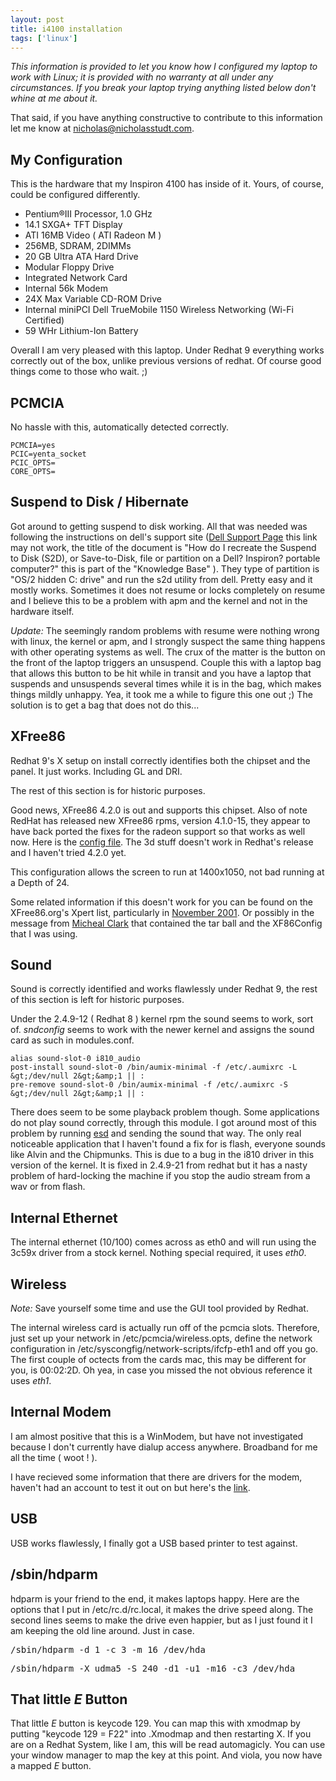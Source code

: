 ```yaml
---
layout: post
title: i4100 installation
tags: ['linux']
---
```


*This information is provided to let you know how I configured my laptop
to work with Linux; it is provided with no warranty at all under any
circumstances. If you break your laptop trying anything listed below
don't whine at me about it.*

That said, if you have anything constructive to contribute to this information let me know at <nicholas@nicholasstudt.com>.

## My Configuration

This is the hardware that my Inspiron 4100 has inside of it. Yours, of
course, could be configured differently. 

 * Pentium&reg;III Processor, 1.0 GHz
 * 14\.1 SXGA+ TFT Display
 * ATI 16MB Video ( ATI Radeon M )
 * 256MB, SDRAM, 2DIMMs
 * 20 GB Ultra ATA Hard Drive
 * Modular Floppy Drive
 * Integrated Network Card
 * Internal 56k Modem
 * 24X Max Variable CD-ROM Drive
 * Internal miniPCI Dell TrueMobile 1150 Wireless Networking (Wi-Fi Certified)
 * 59 WHr Lithium-Ion Battery

Overall I am very pleased with this laptop. Under Redhat 9 everything
works correctly out of the box, unlike previous versions of redhat. Of
course good things come to those who wait. ;)

## PCMCIA

No hassle with this, automatically detected correctly.

    PCMCIA=yes
    PCIC=yenta_socket
    PCIC_OPTS=
    CORE_OPTS=

## Suspend to Disk / Hibernate

Got around to getting suspend to disk working. All that was needed was
following the instructions on dell's support site ([Dell Support
Page](http://support.dell.com/us/en/kb/document.asp?DN=1021633) this
link may not work, the title of the document is "How do I recreate the
Suspend to Disk (S2D), or Save-to-Disk, file or partition on a Dell?
Inspiron? portable computer?"  this is part of the "Knowledge Base" ).
They type of partition is "OS/2 hidden C: drive" and run the s2d utility
from dell. Pretty easy and it mostly works.  Sometimes it does not
resume or locks completely on resume and I believe this to be a problem
with apm and the kernel and not in the hardware itself.

*Update:* The seemingly random problems with resume were nothing
wrong with linux, the kernel or apm, and I strongly suspect the same
thing happens with other operating systems as well. The crux of the
matter is the button on the front of the laptop triggers an unsuspend.
Couple this with a laptop bag that allows this button to be hit while
in transit and you have a laptop that suspends and unsuspends several
times while it is in the bag, which makes things mildly unhappy. Yea,
it took me a while to figure this one out ;) The solution is to get a
bag that does not do this...

## XFree86

Redhat 9's X setup on install correctly identifies both the chipset and
the panel. It just works. Including GL and DRI.

The rest of this section is for historic purposes.

Good news, XFree86 4.2.0 is out and supports this chipset. Also of note
RedHat has released new XFree86 rpms, version 4.1.0-15, they appear to
have back ported the fixes for the radeon support so that works as well
now. Here is the [config file](/media/2001/11/i4100-XF86Config-4). The
3d stuff doesn't work in Redhat's release and I haven't tried 4.2.0 yet.

This configuration allows the screen to run at 1400x1050, not bad
running at a Depth of 24.

Some related information if this doesn't work for you can be found on the XFree86.org's Xpert list, particularly in [November 2001](http://www.xfree86.org/pipermail/xpert/2001-November/thread.html). Or possibly in the message from [Micheal Clark](http://www.xfree86.org/pipermail/xpert/2001-November/012775.html) that contained the tar ball and the XF86Config that I was using.

## Sound

Sound is correctly identified and works flawlessly under Redhat 9, the
rest of this section is left for historic purposes.

Under the 2.4.9-12 ( Redhat 8 ) kernel rpm the sound seems to work, sort
of.  <i>sndconfig</i> seems to work with the newer kernel and assigns
the sound card as such in modules.conf.

    alias sound-slot-0 i810_audio
    post-install sound-slot-0 /bin/aumix-minimal -f /etc/.aumixrc -L &gt;/dev/null 2&gt;&amp;1 || :
    pre-remove sound-slot-0 /bin/aumix-minimal -f /etc/.aumixrc -S &gt;/dev/null 2&gt;&amp;1 || :

There does seem to be some playback problem though. Some applications do
not play sound correctly, through this module. I got around most of this
problem by running [esd](http://freshmeat.net/projects/esound/) and sending the
sound that way. The only real noticeable application that I haven't
found a fix for is flash, everyone sounds like Alvin and the Chipmunks.
This is due to a bug in the i810 driver in this version of the kernel.
It is fixed in 2.4.9-21 from redhat but it has a nasty problem of
hard-locking the machine if you stop the audio stream from a wav or from
flash. 

## Internal Ethernet
	
The internal ethernet (10/100) comes across as eth0 and will run using
the 3c59x driver from a stock kernel. Nothing special required, it uses
*eth0*.

## Wireless

*Note:* Save yourself some time and use the GUI tool provided by Redhat. 
	
The internal wireless card is actually run off of the pcmcia slots.
Therefore, just set up your network in /etc/pcmcia/wireless.opts, define
the network configuration in /etc/syscongfig/network-scripts/ifcfp-eth1
and off you go.  The first couple of octects from the cards mac, this
may be different for you, is 00:02:2D.  Oh yea, in case you missed the
not obvious reference it uses *eth1*.

## Internal Modem

I am almost positive that this is a WinModem, but have not investigated
because I don't currently have dialup access anywhere.  Broadband for
me all the time ( woot ! ).

I have recieved some information that there are drivers for the modem,
haven't had an account to test it out on but here's the
[link](http://www.mbsi.ca/cnxtlindrv/hsf/index.html).  

## USB

USB works flawlessly, I finally got a USB based printer to test against.

## /sbin/hdparm
	
hdparm is your friend to the end, it makes laptops happy. Here are the
options that I put in /etc/rc.d/rc.local, it makes the drive speed
along.  The second lines seems to make the drive even happier, but as I
just found it I am keeping the old line around. Just in case.

<pre>
/sbin/hdparm -d 1 -c 3 -m 16 /dev/hda
</pre>

<pre>
/sbin/hdparm -X udma5 -S 240 -d1 -u1 -m16 -c3 /dev/hda
</pre>

## That little *E* Button

That little *E* button is keycode 129. You can map this with
xmodmap by putting "keycode 129 = F22" into .Xmodmap and then restarting
X. If you are on a Redhat System, like I am, this will be read
automagicly. You can use your window manager to map the key at this
point. And viola, you now have a mapped *E* button.

